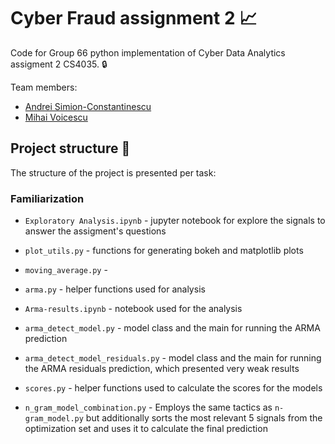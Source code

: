 # Cyber Fraud assignment 2 :chart_with_upwards_trend:

Code for Group 66 python implementation of Cyber Data Analytics assigment 2 CS4035. :lock:

Team members:

 * [Andrei Simion-Constantinescu](https://www.linkedin.com/in/andrei-simion-constantinescu/)
 * [Mihai Voicescu](https://github.com/mihai1voicescu)
 
## Project structure :open_file_folder:
The structure of the project is presented per task:

### Familiarization

* `Exploratory Analysis.ipynb` - jupyter notebook for explore the signals to answer the assigment's questions
* `plot_utils.py` - functions for generating bokeh and matplotlib plots
* `moving_average.py` - 

* `arma.py` - helper functions used for analysis
* `Arma-results.ipynb` - notebook used for the analysis
* `arma_detect_model.py` - model class and the main for running the ARMA prediction
* `arma_detect_model_residuals.py` - model class and the main for running the ARMA residuals
prediction, which presented very weak results
* `scores.py` - helper functions used to calculate the scores for the models
* `n_gram_model_combination.py` - Employs the same tactics as `n-gram_model.py` but additionally sorts the most relevant 5 signals from the optimization set and uses it to calculate the final prediction
